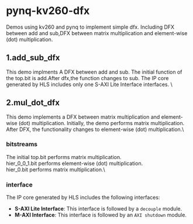 # pynq-kv260-dfx
Demos using kv260 and pynq to implement simple dfx. Including DFX between add and sub,DFX between matrix multiplication and element-wise (dot) multiplication.
## 1.add_sub_dfx
This demo implments A DFX between add and sub. The initial function of the top.bit is add.After dfx,the function changes to sub. The IP core generated by HLS includes only one  S-AXI Lite Interface interfaces.  \
## 2.mul_dot_dfx
This demo implements a DFX between matrix multiplication and element-wise (dot) multiplication. Initially, the demo performs matrix multiplication. After DFX, the functionality changes to element-wise (dot) multiplication.\
### bitstreams
The initial top.bit performs matrix multiplication. \
hier_0_0_1.bit performs element-wise (dot) multiplication.\
hier_0.bit performs matrix multiplication.\
### interface
The IP core generated by HLS includes the following interfaces:
- **S-AXI Lite Interface**:  This interface is followed by a `decouple` module.
- **M-AXI Interface**: This interface is followed by an `AXI shutdown` module.
